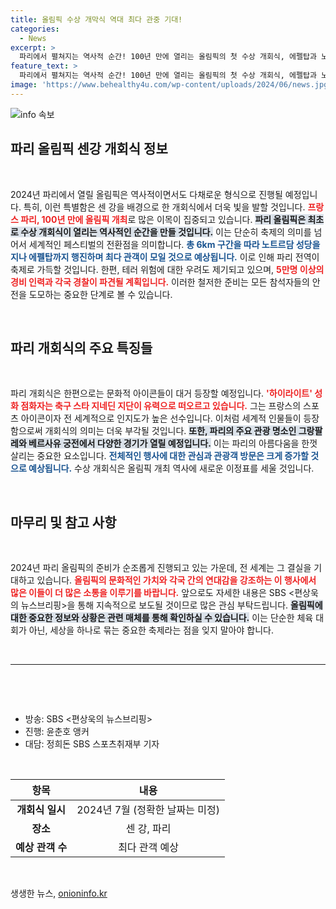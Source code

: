 ```yaml
---
title: 올림픽 수상 개막식 역대 최다 관중 기대!
categories:
  - News
excerpt: >
  파리에서 펼쳐지는 역사적 순간! 100년 만에 열리는 올림픽의 첫 수상 개회식, 에펠탑과 노트르담을 지나 6km 행진이 예정되어 있습니다. 하지만 테러 위험도 우려되는 가운데, 누가 성화를 점화할지 관심집중!
feature_text: >
  파리에서 펼쳐지는 역사적 순간! 100년 만에 열리는 올림픽의 첫 수상 개회식, 에펠탑과 노트르담을 지나 6km 행진이 예정되어 있습니다. 하지만 테러 위험도 우려되는 가운데, 누가 성화를 점화할지 관심집중!
image: 'https://www.behealthy4u.com/wp-content/uploads/2024/06/news.jpg'
---
```


<p><img src="https://www.behealthy4u.com/wp-content/uploads/2024/06/news.jpg" alt="info 속보" /></p>

<h2 data-ke-size="size26">파리 올림픽 센강 개회식 정보</h2>

<p data-ke-size="size16">&nbsp;</p>

<p data-ke-size="size16">2024년 파리에서 열릴 올림픽은 역사적이면서도 다채로운 형식으로 진행될 예정입니다. 특히, 이런 특별함은 센 강을 배경으로 한 개회식에서 더욱 빛을 발할 것입니다. <b><span style="color: #ee2323;">프랑스 파리, 100년 만에 올림픽 개최</span></b>로 많은 이목이 집중되고 있습니다. <b><span style="background-color: #21538527;">파리 올림픽은 최초로 수상 개회식이 열리는 역사적인 순간을 만들 것입니다.</span></b> 이는 단순히 축제의 의미를 넘어서 세계적인 페스티벌의 전환점을 의미합니다. <b><span style="color: #1a5490;">총 6km 구간을 따라 노트르담 성당을 지나 에펠탑까지 행진하며 최다 관객이 모일 것으로 예상됩니다.</span></b> 이로 인해 파리 전역이 축제로 가득할 것입니다. 한편, 테러 위험에 대한 우려도 제기되고 있으며, <b><span style="color: #ee2323;">5만명 이상의 경비 인력과 각국 경찰이 파견될 계획입니다.</span></b> 이러한 철저한 준비는 모든 참석자들의 안전을 도모하는 중요한 단계로 볼 수 있습니다.</p>

<p data-ke-size="size16">&nbsp;</p>

<h2 data-ke-size="size26">파리 개회식의 주요 특징들</h2>

<p data-ke-size="size16">&nbsp;</p>

<p data-ke-size="size16">파리 개회식은 한편으로는 문화적 아이콘들이 대거 등장할 예정입니다. <b><span style="color: #ee2323;">'하이라이트' 성화 점화자는 축구 스타 지네딘 지단이 유력으로 떠오르고 있습니다.</span></b> 그는 프랑스의 스포츠 아이콘이자 전 세계적으로 인지도가 높은 선수입니다. 이처럼 세계적 인물들이 등장함으로써 개회식의 의미는 더욱 부각될 것입니다. <b><span style="background-color: #21538527;">또한, 파리의 주요 관광 명소인 그랑팔레와 베르사유 궁전에서 다양한 경기가 열릴 예정입니다.</span></b> 이는 파리의 아름다움을 한껏 살리는 중요한 요소입니다. <b><span style="color: #1a5490;">전체적인 행사에 대한 관심과 관광객 방문은 크게 증가할 것으로 예상됩니다.</span></b> 수상 개회식은 올림픽 개최 역사에 새로운 이정표를 세울 것입니다.</p>

<p data-ke-size="size16">&nbsp;</p>

<h2 data-ke-size="size26">마무리 및 참고 사항</h2>

<p data-ke-size="size16">&nbsp;</p>

<p data-ke-size="size16">2024년 파리 올림픽의 준비가 순조롭게 진행되고 있는 가운데, 전 세계는 그 결실을 기대하고 있습니다. <b><span style="color: #ee2323;">올림픽의 문화적인 가치와 각국 간의 연대감을 강조하는 이 행사에서 많은 이들이 더 많은 소통을 이루기를 바랍니다.</span></b> 앞으로도 자세한 내용은 SBS <편상욱의 뉴스브리핑>을 통해 지속적으로 보도될 것이므로 많은 관심 부탁드립니다. <b><span style="background-color: #21538527;">올림픽에 대한 중요한 정보와 상황은 관련 매체를 통해 확인하실 수 있습니다.</span></b> 이는 단순한 체육 대회가 아닌, 세상을 하나로 묶는 중요한 축제라는 점을 잊지 말아야 합니다.</p>

<p data-ke-size="size16">&nbsp;</p>

<hr />

<p data-ke-size="size16">&nbsp;</p>

<p data-ke-size="size16">&nbsp;</p>

<ul>
    <li>방송: SBS <편상욱의 뉴스브리핑></li>
    <li>진행: 윤춘호 앵커</li>
    <li>대담: 정희돈 SBS 스포츠취재부 기자</li>
</ul>

<p data-ke-size="size16">&nbsp;</p>

<table>
    <thead>
        <tr>
            <th style="text-align: center; height: 25px;"><b>항목</b></th>
            <th style="text-align: center; height: 25px;"><b>내용</b></th>
        </tr>
    </thead>
    <tbody>
        <tr>
            <td style="text-align: center; height: 17px;"><b>개회식 일시</b></td>
            <td style="text-align: center; height: 17px;">2024년 7월 (정확한 날짜는 미정)</td>
        </tr>
        <tr>
            <td style="text-align: center; height: 17px;"><b>장소</b></td>
            <td style="text-align: center; height: 17px;">센 강, 파리</td>
        </tr>
        <tr>
            <td style="text-align: center; height: 17px;"><b>예상 관객 수</b></td>
            <td style="text-align: center; height: 17px;">최다 관객 예상</td>
        </tr>
    </tbody>
</table>

<p data-ke-size="size16">&nbsp;</p>
생생한 뉴스, <a href="https://onioninfo.kr" rel="dofollow">onioninfo.kr</a>


